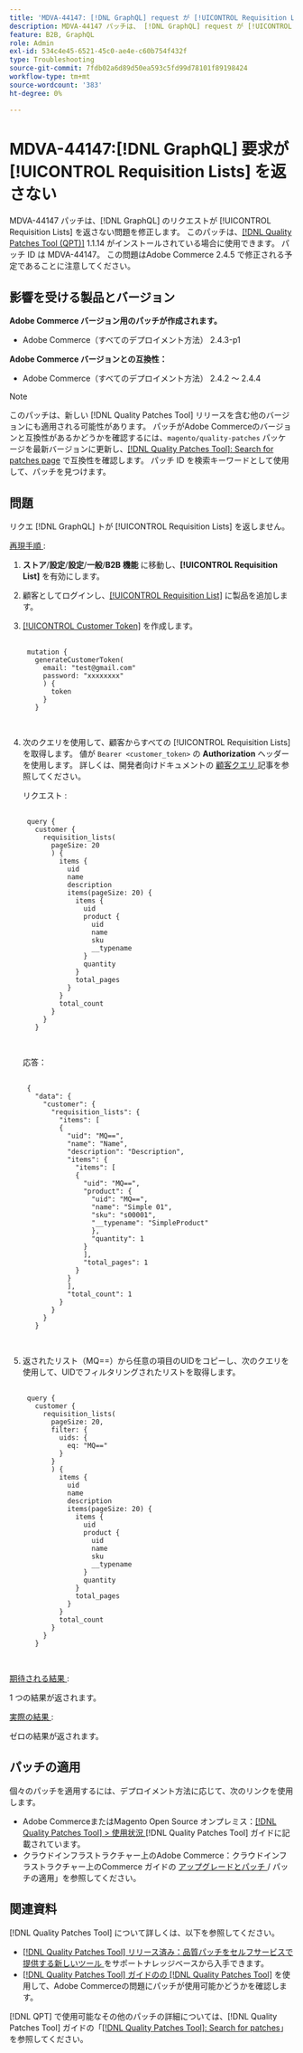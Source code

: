```yaml
---
title: 'MDVA-44147: [!DNL GraphQL] request が [!UICONTROL Requisition Lists] を返さない'
description: MDVA-44147 パッチは、 [!DNL GraphQL] request が [!UICONTROL Requisition Lists] を返さない問題を修正します。 このパッチは、[[!DNL Quality Patches Tool (QPT)]] （https://experienceleague.adobe.com/ja/docs/commerce-operations/tools/quality-patches-tool/quality-patches-tool-to-self-serve-quality-patches） 1.1.14 がインストールされている場合に使用できます。 パッチ ID は MDVA-44147。 この問題はAdobe Commerce 2.4.5 で修正される予定であることに注意してください。
feature: B2B, GraphQL
role: Admin
exl-id: 534c4e45-6521-45c0-ae4e-c60b754f432f
type: Troubleshooting
source-git-commit: 7fdb02a6d89d50ea593c5fd99d78101f89198424
workflow-type: tm+mt
source-wordcount: '383'
ht-degree: 0%

---
```


# MDVA-44147:[!DNL GraphQL] 要求が [!UICONTROL Requisition Lists] を返さない

MDVA-44147 パッチは、[!DNL GraphQL] のリクエストが [!UICONTROL Requisition Lists] を返さない問題を修正します。 このパッチは、[[!DNL Quality Patches Tool (QPT)]](https://experienceleague.adobe.com/ja/docs/commerce-operations/tools/quality-patches-tool/quality-patches-tool-to-self-serve-quality-patches) 1.1.14 がインストールされている場合に使用できます。 パッチ ID は MDVA-44147。 この問題はAdobe Commerce 2.4.5 で修正される予定であることに注意してください。

## 影響を受ける製品とバージョン

**Adobe Commerce バージョン用のパッチが作成されます。**

* Adobe Commerce（すべてのデプロイメント方法） 2.4.3-p1

**Adobe Commerce バージョンとの互換性：**

* Adobe Commerce（すべてのデプロイメント方法） 2.4.2 ～ 2.4.4

>[!NOTE]
>
>このパッチは、新しい [!DNL Quality Patches Tool] リリースを含む他のバージョンにも適用される可能性があります。 パッチがAdobe Commerceのバージョンと互換性があるかどうかを確認するには、`magento/quality-patches` パッケージを最新バージョンに更新し、[[!DNL Quality Patches Tool]: Search for patches page](https://experienceleague.adobe.com/ja/docs/commerce-operations/tools/quality-patches-tool/quality-patches-tool-to-self-serve-quality-patches) で互換性を確認します。 パッチ ID を検索キーワードとして使用して、パッチを見つけます。

## 問題

リクエ [!DNL GraphQL] トが [!UICONTROL Requisition Lists] を返しません。

<u> 再現手順 </u>:

1. **ストア**/**設定**/**設定**/**一般**/**B2B 機能** に移動し、**[!UICONTROL Requisition List]** を有効にします。
1. 顧客としてログインし、[[!UICONTROL Requisition List]](https://experienceleague.adobe.com/ja/docs/commerce-admin/b2b/requisition-lists/requisition-lists) に製品を追加します。
1. [[!UICONTROL Customer Token]](https://developer.adobe.com/commerce/webapi/graphql/schema/customer/mutations/generate-token/) を作成します。

   <pre>
    <code class="language-graphql">
    mutation &lbrace;
      generateCustomerToken(
        email: "test@gmail.com"
        password: "xxxxxxxx"
        ) &lbrace;
          token
        &rbrace;
      &rbrace;
      </code>
      </pre>

1. 次のクエリを使用して、顧客からすべての [!UICONTROL Requisition Lists] を取得します。 値が `Bearer <customer_token>` の **Authorization** ヘッダーを使用します。 詳しくは、開発者向けドキュメントの [ 顧客クエリ ](https://developer.adobe.com/commerce/webapi/graphql/schema/customer/queries/customer/) 記事を参照してください。

   リクエスト :

   <pre>
    <code class="language-graphql">
    query &lbrace;
      customer &lbrace;
        requisition_lists(
          pageSize: 20
          ) &lbrace;
            items &lbrace;
              uid
              name
              description
              items(pageSize: 20) &lbrace;
                items &lbrace;
                  uid
                  product &lbrace;
                    uid
                    name
                    sku
                    __typename
                  &rbrace;
                  quantity
                &rbrace;
                total_pages
              &rbrace;
            &rbrace;
            total_count
          &rbrace;
        &rbrace;
      &rbrace;
      </code>
      </pre>

   応答：

   <pre>
    <code class="language-graphql">
    &lbrace;
      "data": &lbrace;
        "customer": &lbrace;
          "requisition_lists": &lbrace;
            "items": &lbrack;
            &lbrace;
              "uid": "MQ==",
              "name": "Name",
              "description": "Description",
              "items": &lbrace;
                "items": &lbrack;
                &lbrace;
                  "uid": "MQ==",
                  "product": &lbrace;
                    "uid": "MQ==",
                    "name": "Simple 01",
                    "sku": "s00001",
                    "__typename": "SimpleProduct"
                    &rbrace;,
                    "quantity": 1
                  &rbrace;
                  &rbrack;,
                  "total_pages": 1
                &rbrace;
              &rbrace;
              &rbrack;,
              "total_count": 1
            &rbrace;
          &rbrace;
        &rbrace;
      &rbrace;
      </code>
      </pre>

1. 返されたリスト（MQ==）から任意の項目のUIDをコピーし、次のクエリを使用して、UIDでフィルタリングされたリストを取得します。

   <pre>
    <code class="language-graphql">
    query &lbrace;
      customer &lbrace;
        requisition_lists(
          pageSize: 20,
          filter: &lbrace;
            uids: &lbrace;
              eq: "MQ=="
            &rbrace;
          &rbrace;
          ) &lbrace;
            items &lbrace;
              uid
              name
              description
              items(pageSize: 20) &lbrace;
                items &lbrace;
                  uid
                  product &lbrace;
                    uid
                    name
                    sku
                    __typename
                  &rbrace;
                  quantity
                &rbrace;
                total_pages
              &rbrace;
            &rbrace;
            total_count
          &rbrace;
        &rbrace;
      &rbrace;
      </code>
      </pre>

<u> 期待される結果 </u>:

1 つの結果が返されます。

<u> 実際の結果 </u>:

ゼロの結果が返されます。

## パッチの適用

個々のパッチを適用するには、デプロイメント方法に応じて、次のリンクを使用します。

* Adobe CommerceまたはMagento Open Source オンプレミス：[[!DNL Quality Patches Tool] > 使用状況 ](/help/tools/quality-patches-tool/usage.md) [!DNL Quality Patches Tool] ガイドに記載されています。
* クラウドインフラストラクチャー上のAdobe Commerce：クラウドインフラストラクチャー上のCommerce ガイドの [ アップグレードとパッチ ](https://experienceleague.adobe.com/docs/commerce-cloud-service/user-guide/develop/upgrade/apply-patches.html?lang=ja)/ パッチの適用」を参照してください。

## 関連資料

[!DNL Quality Patches Tool] について詳しくは、以下を参照してください。

* [[!DNL Quality Patches Tool]  リリース済み：品質パッチをセルフサービスで提供する新しいツール ](https://experienceleague.adobe.com/ja/docs/commerce-operations/tools/quality-patches-tool/quality-patches-tool-to-self-serve-quality-patches) をサポートナレッジベースから入手できます。
* [[!DNL Quality Patches Tool] ガイドのの  [!DNL Quality Patches Tool]](/help/tools/quality-patches-tool/patches-available-in-qpt/check-patch-for-magento-issue-with-magento-quality-patches.md) を使用して、Adobe Commerceの問題にパッチが使用可能かどうかを確認します。

[!DNL QPT] で使用可能なその他のパッチの詳細については、[!DNL Quality Patches Tool] ガイドの「[[!DNL Quality Patches Tool]: Search for patches](https://experienceleague.adobe.com/tools/commerce-quality-patches/index.html?lang=ja)」を参照してください。
